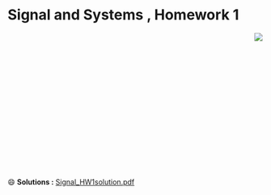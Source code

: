 # Signal and Systems , Homework 1 

<img align="right" src="https://user-images.githubusercontent.com/60509979/75113935-4f489b00-5667-11ea-828f-2e132aedc645.png">
</br></br></br></br></br></br></br></br></br></br></br></br></br></br></br></br>


:smile: **Solutions :** [Signal_HW1solution.pdf](https://github.com/BitterOcean/IUT/files/4241408/Signal_HW1solution.pdf)
